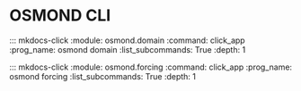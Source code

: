 # OSMOND CLI

::: mkdocs-click
    :module: osmond.domain
    :command: click_app
    :prog_name: osmond domain
    :list_subcommands: True
    :depth: 1

::: mkdocs-click
    :module: osmond.forcing
    :command: click_app
    :prog_name: osmond forcing
    :list_subcommands: True
    :depth: 1